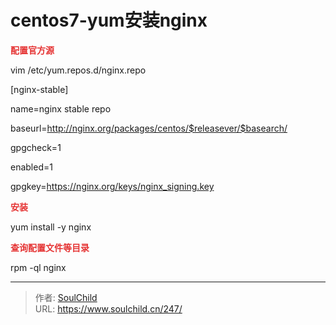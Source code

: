 # centos7-yum安装nginx

<!--more-->
<strong><span style="color: #e53333; font-size: 14px;">配置官方源</span></strong>

vim /etc/yum.repos.d/nginx.repo

[nginx-stable]

name=nginx stable repo

baseurl=http://nginx.org/packages/centos/$releasever/$basearch/

gpgcheck=1

enabled=1

gpgkey=https://nginx.org/keys/nginx_signing.key

<strong><span style="color: #e53333; font-size: 14px;">安装</span></strong>

yum install -y nginx

<strong><span style="color: #e53333; font-size: 14px;">查询配置文件等</span></strong><strong><span style="color: #e53333; font-size: 14px;">目</span></strong><strong><span style="color: #e53333; font-size: 14px;">录</span></strong>

rpm -ql nginx


---

> 作者: [SoulChild](https://www.soulchild.cn)  
> URL: https://www.soulchild.cn/247/  

